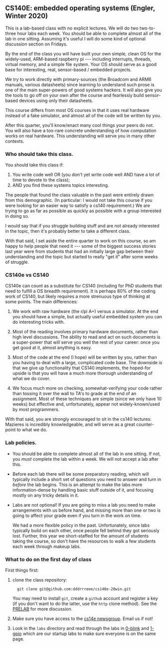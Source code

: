 ## CS140E: embedded operating systems (Engler, Winter 2020)

This is a lab-based class with no explicit lectures.  We will do two
two-to-three hour labs each week.  You should be able to complete almost
all of the lab in one sitting.  Assuming it's useful I will do some kind
of optional discussion section on Fridays.

By the end of the class you will have built your own simple, clean OS
for the widely-used, ARM-based raspberry pi --- including interrupts,
threads, virtual memory, and a simple file system.  Your OS should serve
as a good base for interesting, real, sensor-based / embedded projects.

We try to work directly with primary-sources (the Broadcom and ARM6
manuals, various datasheets) since learning to understand such prose
is one of the main super-powers of good systems hackers.  It will also
give you the tools to go off on your own after the course and fearlessly
build sensor-based devices using only their datasheets.

This course differs from most OS courses in that it uses real hardware
instead of a fake simulator, and almost all of the code will be written
by you.

After this quarter, you'll know/enact many cool things your peers do not.
You will also have a too-rare concrete understanding of how computation
works on real hardware.   This understanding will serve you in many
other contexts.

### Who should take this class.

You should take this class if:
   1. You write code well OR (you don't yet write code well AND have a lot of time
   to devote to the class);
   2. AND you find these systems topics interesting.

The people that found the class valuable in the past were entirely drawn
from this demographic.  (In particular: I would not take this course
if you were looking for an easier way to satisfy a cs140 requirement.)
We are trying to go as far as possible as quickly as possible with a
group interested in doing so.  

I would say that if you struggle building stuff and are not already
interested in the topic, then it's probably better to take a different
class.

With that said, I set aside the entire quarter to work on this course,
so am happy to help people that need it --- some of the biggest success
stories last year were from students that had an initially large gap
between their understanding and the topic but started to really "get it"
after some weeks of struggle.

### CS140e vs CS140

CS140e can count as a substitute for CS140 (including for PhD students
that need to fulfill a OS breadth requirement).  It is perhaps 80% of
the coding work of CS140, but likely requires a more strenuous type of
thinking at some points.  The main differences:

 1. We work with raw hardware (the r/pi A+) versus a simulator.  At the
       end you should have a simple, but actually useful embedded system
       you can do interesting tricks with.

 2. Most of the reading involves primary hardware documents, rather
       than high level discussions.   The ability to read and act on
       such documents is a super-power that will serve you well the rest of
       your career:  once you get good at it, almost anything is easy.

 3. Most of the code at the end (I hope) will be written by you, rather
       than you having to deal with a large, complicated code base.
       The downside is that we give up functionality that CS140
       implements, the hoped-for upside is that you will have a much
       more thorough understanding of what we do cover.

 4. We focus much more on checking, somewhat-verifying your code rather
       than tossing it over the wall to TA's to grade at the end of
       an assignment.  Most of these techniques are simple (since we
       only have 10 weeks) but effective and, unfortunately, appear not
       widely-known/used by most programmers.

With that said, you are strongly encouraged to sit in the cs140
lectures: Mazieres is incredibly knowledgeable, and will serve as a
great counter-point to what we do.

### Lab policies.

   - You should be able to complete almost all of the lab in one sitting.
     If not, you *must* complete the lab within a week.  We will not
     accept a lab after this.

   - Before each lab there will be some preparatory reading, which will
     typically include a short set of questions you need to answer and
     turn in *before* the lab begins.  This is an attempt to make the
     labs more information-dense by handling basic stuff outside of it,
     and focusing mostly on any tricky details in it.

   - Labs are not optional!   If you are going to miss a lab you need
     to make arrangements with us before hand, and missing more than
     one or two is going to affect your grade even if you turn in the
     work on time.

     We had a more flexible policy in the past.  Unfortunately, since
     labs typically build on each other, once people fell behind they
     got seriously lost.  Further, this year we short-staffed for the
     amount of students taking the course, so don't have the resources
     to walk a few students each week through makeup labs.

### What to do on the first day of class

First things first: 

   1. clone the class repository:

            git clone git@github.com:dddrrreee/cs140e-20win.git

      You may need to install `git`, create a `github` account and
      register a key (if you don't want to do the latter, use the
      `http` clone method).  See the [PRELAB](labs/0-blink/PRELAB.md)
      for more discussion.

   2. Make sure you have access to the [cs14e
       newsgroup](https://groups.google.com/forum/#!forum/cs140e-win20).
       Email us if not!

   3. Look in the `labs` directory and read through the labs in [0-blink](labs/0-blink)
      and [1-gpio](labs/1-gpio) which are our startup labs to make sure everyone is
      on the same page.
